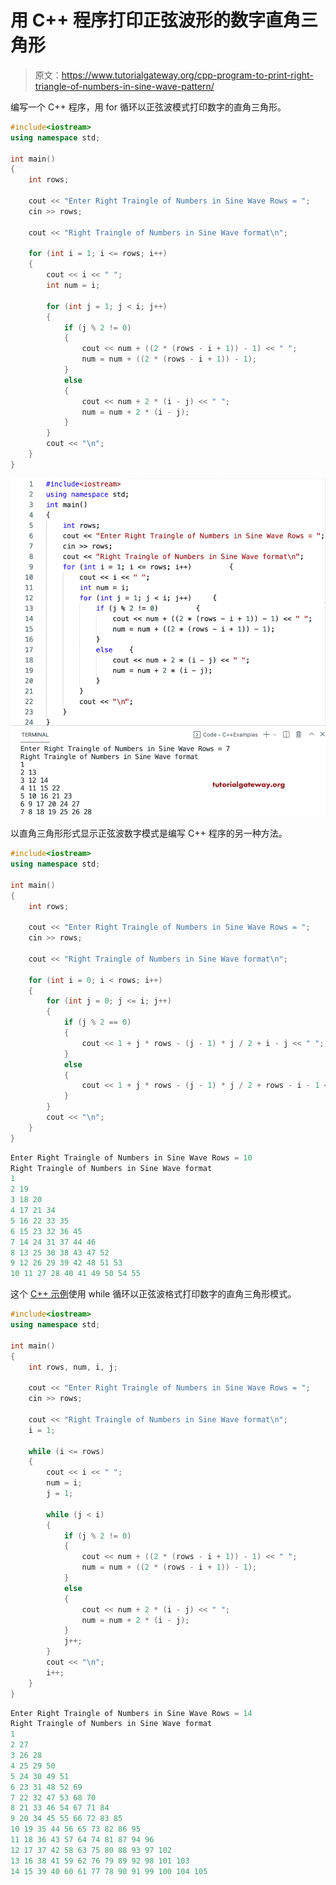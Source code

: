 # 用 C++ 程序打印正弦波形的数字直角三角形

> 原文：<https://www.tutorialgateway.org/cpp-program-to-print-right-triangle-of-numbers-in-sine-wave-pattern/>

编写一个 C++ 程序，用 for 循环以正弦波模式打印数字的直角三角形。

```cpp
#include<iostream>
using namespace std;

int main()
{
	int rows;

	cout << "Enter Right Traingle of Numbers in Sine Wave Rows = ";
	cin >> rows;

	cout << "Right Traingle of Numbers in Sine Wave format\n";

	for (int i = 1; i <= rows; i++)
	{
		cout << i << " ";
		int num = i;

		for (int j = 1; j < i; j++)
		{
			if (j % 2 != 0)
			{
				cout << num + ((2 * (rows - i + 1)) - 1) << " ";
				num = num + ((2 * (rows - i + 1)) - 1);
			}
			else
			{
				cout << num + 2 * (i - j) << " ";
				num = num + 2 * (i - j);
			}
		}
		cout << "\n";
	}
}
```

![C++ Program to Print Right Triangle of Numbers in Sine Wave Pattern](img/51a02380e779edb9926d733f6a1b642d.png)

以直角三角形形式显示正弦波数字模式是编写 C++ 程序的另一种方法。

```cpp
#include<iostream>
using namespace std;

int main()
{
	int rows;

	cout << "Enter Right Traingle of Numbers in Sine Wave Rows = ";
	cin >> rows;

	cout << "Right Traingle of Numbers in Sine Wave format\n";

	for (int i = 0; i < rows; i++)
	{
		for (int j = 0; j <= i; j++)
		{
			if (j % 2 == 0)
			{
				cout << 1 + j * rows - (j - 1) * j / 2 + i - j << " ";
			}
			else
			{
				cout << 1 + j * rows - (j - 1) * j / 2 + rows - i - 1 << " ";
			}
		}
		cout << "\n";
	}
}
```

```cpp
Enter Right Traingle of Numbers in Sine Wave Rows = 10
Right Traingle of Numbers in Sine Wave format
1 
2 19 
3 18 20 
4 17 21 34 
5 16 22 33 35 
6 15 23 32 36 45 
7 14 24 31 37 44 46 
8 13 25 30 38 43 47 52 
9 12 26 29 39 42 48 51 53 
10 11 27 28 40 41 49 50 54 55 
```

这个 [C++ 示例](https://www.tutorialgateway.org/cpp-programs/)使用 while 循环以正弦波格式打印数字的直角三角形模式。

```cpp
#include<iostream>
using namespace std;

int main()
{
	int rows, num, i, j;

	cout << "Enter Right Traingle of Numbers in Sine Wave Rows = ";
	cin >> rows;

	cout << "Right Traingle of Numbers in Sine Wave format\n";
	i = 1;

	while (i <= rows)
	{
		cout << i << " ";
		num = i;
		j = 1;

		while (j < i)
		{
			if (j % 2 != 0)
			{
				cout << num + ((2 * (rows - i + 1)) - 1) << " ";
				num = num + ((2 * (rows - i + 1)) - 1);
			}
			else
			{
				cout << num + 2 * (i - j) << " ";
				num = num + 2 * (i - j);
			}
			j++;
		}
		cout << "\n";
		i++;
	}
}
```

```cpp
Enter Right Traingle of Numbers in Sine Wave Rows = 14
Right Traingle of Numbers in Sine Wave format
1 
2 27 
3 26 28 
4 25 29 50 
5 24 30 49 51 
6 23 31 48 52 69 
7 22 32 47 53 68 70 
8 21 33 46 54 67 71 84 
9 20 34 45 55 66 72 83 85 
10 19 35 44 56 65 73 82 86 95 
11 18 36 43 57 64 74 81 87 94 96 
12 17 37 42 58 63 75 80 88 93 97 102 
13 16 38 41 59 62 76 79 89 92 98 101 103 
14 15 39 40 60 61 77 78 90 91 99 100 104 105 
```